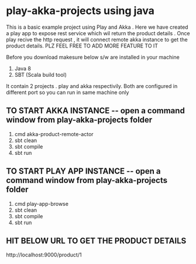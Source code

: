 # play-akka-projects using java

This is a basic example project using Play and Akka . Here we have created a play app to expose rest service which wil return the product details . Once play recive the http request , it will connect remote akka instance to get the product details. PLZ FEEL FREE TO ADD MORE FEATURE TO IT

Before you download makesure below s/w are installed in your machine

1) Java 8
2) SBT (Scala build tool)

It contain 2 projects . play and akka respectivily. Both are configured in different port so you can run in same machine only

TO START AKKA INSTANCE -- open a command window from play-akka-projects folder
-------------
1) cmd  akka-product-remote-actor
2) sbt clean
3) sbt compile
4) sbt run

TO START PLAY APP INSTANCE -- open a command window from play-akka-projects folder
-------------
1) cmd  play-app-browse
2) sbt clean
3) sbt compile
4) sbt run

HIT BELOW URL TO GET THE PRODUCT DETAILS
--------------------------------------------
http://localhost:9000/product/1
